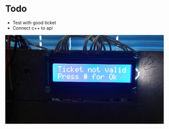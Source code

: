 # Todo
* Test with good ticket
* Connect c++ to api

![alt tag](https://raw.githubusercontent.com/dionbosschieter/Automaat-rpi/master/img/20150411_143740_HDR.jpg)
